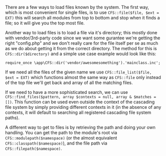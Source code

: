 There are a few ways to load files known by the system. The first way, which is
most convenient for single files, is to use `CFS::file($file, $ext = EXT)` this
will search all modules from top to bottom and stop when it finds a file; so it
will give you the top most file.

Another way to load files is to load a file via it's directory; this mostly done
with vendor/3rd-party code since we want some gurantee we're getting the right
"config.php" and we don't really care for the file itself per se as much as we
do about getting it from the correct directory. The method for this is
`CFS::dir($directory)` and a simple use case example would look like this:

	require_once \app\CFS::dir('vendor/awesomesomething').'mainclass.inc';

If we need all the files of the given name we use
`CFS::file_list($file, $ext = EXT)` which functions almost the same way as
`CFS::file` only instead of the top file we'll get back and array of all the
matching files.

If we need to have a more sophisticated search, we can use
`CFS::find_files($pattern, array $contexts = null, array & $matches = [])`. This
function can be used even outside the context of the cascading file system by
simply providing different contexts in it (in the absence of any contexts, it
will default to searching all registered cascading file system paths).

A different way to get to files is by retrieving the path and doing your own
handling. You can get the path to the module's root via
`CFS::modulepath($namespace)` (or the almost equivalent
`CFS::classpath($namespace)`), and the file path via
`CFS::filepath($namespace)`.
